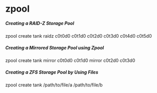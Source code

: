 # zpool

##### Creating a RAID-Z Storage Pool

   zpool  create tank raidz c0t0d0 c0t1d0 c0t2d0 c0t3d0 c0t4d0 c0t5d0

##### Creating a Mirrored Storage Pool using Zpool

   zpool  create tank mirror c0t0d0 c0t1d0 mirror c0t2d0 c0t3d0

##### Creating a ZFS Storage Pool by Using Files

   zpool  create tank /path/to/file/a /path/to/file/b
